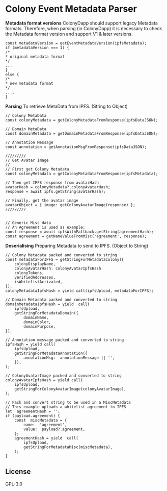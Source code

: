 # Colony Event Metadata Parser

**Metadata format versions**
ColonyDapp should support legacy Metadata formats.
Therefore, when parsing (in ColonyDapp) it is necessary to check the Metadata format version and support V1 & later versions.
```shell
const metadataVersion = getEventMetadataVersion(ipfsMetadata);
if (metadataVersion === 1) {
/*
* original metadata format
*/
...
}
else {
/*
* new metadata format
*/
....
}
```

**Parsing**
To retrieve MetaData from IPFS. (String to Object)

```shell
// Colony MetaData
const colonyMetadata = getColonyMetadataFromResponse(ipfsDataJSON);

// Domain MetaData
const domainMetadata = getDomainMetadataFromResponse(ipfsDataJSON);

// Annotation Message
const annotation = getAnnotationMsgFromResponse(ipfsDataJSON);

/////////
// Get Avatar Image
//
// First get Colony Metadata
const colonyMetadata = getColonyMetadataFromResponse(ipfsMetadata);

// Then get IPFS response from avatarHash
avatarHash = colonyMetadata?.colonyAvatarHash;
response = await ipfs.getString(avatarHash);

// Finally, get the avatar image
avatarObject = { image: getColonyAvatarImage(response) };
/////////


// Generic Misc data
// An Agreement is used as example:
const response = await ipfsWithFallback.getString(agreementHash);
const agreement = getNameValueFromMisc('agreement', response);

```


**Deserialising**
Preparing Metadata to send to IPFS. (Object to String)

```shell
// Colony Metadata packed and converted to string
const metadataForIPFS = getStringForMetadataColony({
	colonyDisplayName,
	colonyAvatarHash: colonyAvatarIpfsHash
	colonyTokens,
	verifiedAddresses,
	isWhitelistActivated,
});
colonyMetadataIpfsHash = yield call(ipfsUpload, metadataForIPFS);

// Domain Metadata packed and converted to string
domainMetadataIpfsHash = yield  call(
	ipfsUpload,
	getStringForMetadataDomain({
		domainName,
		domainColor,
		domainPurpose,
}),

// Annotation message packed and converted to string
ipfsHash = yield call(
	ipfsUpload,
	getStringForMetadataAnnotation({
		annotationMsg:  annotationMessage || '',
	}),
);

// ColonyAvatarImage packed and converted to string
colonyAvatarIpfsHash = yield call(
	ipfsUpload,
	getStringForColonyAvatarImage(colonyAvatarImage),
);

// Pack and convert string to be used in a MiscMetadata
// This example uploads a whitelist agreement to IPFS
let  agreementHash = '';
if (payload.agreement) {
	const  miscMetadata = {
		name:  'agreement',
		value:  payload?.agreement,
	};
	agreementHash = yield  call(
		ipfsUpload,
		getStringForMetadataMisc(miscMetadata),
	);
}

```

## License
GPL-3.0
